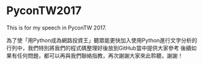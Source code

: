 # PyconTW2017
This is for my speech in PyconTW 2017.

為了使「用Python成為網路投資王」聽眾能更快加入使用Python進行文字分析的行列中，我們特別將我們的程式碼整理好後放到GitHub當中提供大家參考
後續如果有任何問題，都可以再與我們聯絡指教，再次謝謝大家來此聆聽，謝謝！
